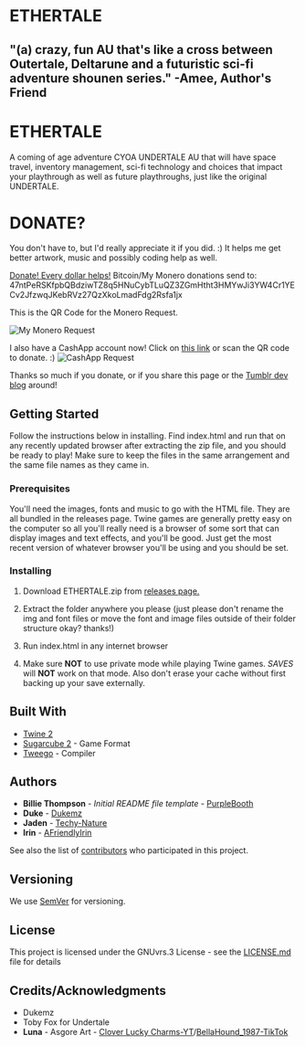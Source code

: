 # ETHERTALE
## "(a) crazy, fun AU that's like a cross between Outertale, Deltarune and a futuristic sci-fi adventure shounen series." -Amee, Author's Friend

# ETHERTALE

A coming of age adventure CYOA UNDERTALE AU that will have space travel, inventory management, sci-fi technology and choices that impact your playthrough as well as future playthroughs, just like the original UNDERTALE.

# DONATE?

You don't have to, but I'd really appreciate it if you did. :) It helps me get better artwork, music and possibly coding help as well. 

[Donate! Every dollar helps!](https://www.paypal.com/cgi-bin/webscr?cmd=_donations&business=JQ9BXNQUQS5NQ&currency_code=USD)
Bitcoin/My Monero donations send to: 47ntPeRSKfpbQBdziwTZ8q5HNuCybTLuQZ3ZGmHtht3HMYwJi3YW4Cr1YECv2JfzwqJKebRVz27QzXkoLmadFdg2Rsfa1jx

This is the QR Code for the Monero Request.

![My Monero Request](https://64.media.tumblr.com/fa1cdf3e2a8db0e2ef95834f398a5aaa/e637204a645e7333-c1/s250x400/3ea440c213d77dbd48b20a4e8630e9f8e8da8227.png)

I also have a CashApp account now! Click on [this link](https://cash.app/$TechyNature) or scan the QR code to donate. :)
![CashApp Request](https://64.media.tumblr.com/bc43916bcc90eec9f0fe0521e8ff082a/e637204a645e7333-1b/s640x960/00475fcd0dca03a9475c056a2037e937e4e2a747.jpg)

Thanks so much if you donate, or if you share this page or the [Tumblr dev blog](https://ethertale-fangame.tumblr.com) around!

## Getting Started

Follow the instructions below in installing. Find index.html and run that on any recently updated browser after extracting the zip file, and you should be ready to play! Make sure to keep the files in the same arrangement and the same file names as they came in.

### Prerequisites

You'll need the images, fonts and music to go with the HTML file. They are all bundled in the releases page. Twine games are generally pretty easy on the computer so all you'll really need is a browser of some sort that can display images and text effects, and you'll be good. Just get the most recent version of whatever browser you'll be using and you should be set.

### Installing

1. Download ETHERTALE.zip from [releases page.](https://github.com/Techy-Nature/ETHERTALE/releases)

2. Extract the folder anywhere you please (just please don't rename the img and font files or move the font and image files outside of their folder structure okay? thanks!)

3. Run index.html in any internet browser

4. Make sure **NOT** to use private mode while playing Twine games. *SAVES* will **NOT** work on that mode. Also don't erase your cache without first backing up your save externally.

## Built With

* [Twine 2](http://twinery.org)
* [Sugarcube 2](https://www.motoslave.net/sugarcube/2/) - Game Format
* [Tweego](http://www.motoslave.net/tweego/docs/#introduction) - Compiler

## Authors

* **Billie Thompson** - *Initial README file template* - [PurpleBooth](https://github.com/PurpleBooth)
* **Duke** - [Dukemz](https://github.com/Dukemz)
* **Jaden** - [Techy-Nature](https://github.com/Techy-Nature)
* **Irin** - [AFriendlyIrin](https://github.com/AFriendlyIrin)

See also the list of [contributors](https://github.com/Techy-girl/ETHERTALE/contributors) who participated in this project.

## Versioning

We use [SemVer](http://semver.org/) for versioning.

## License

This project is licensed under the GNUvrs.3 License - see the [LICENSE.md](https://github.com/Techy-Nature/ETHERTALE/blob/master/LICENSE) file for details

## Credits/Acknowledgments

* Dukemz
* Toby Fox for Undertale
* **Luna** - Asgore Art - [Clover Lucky Charms-YT](https://www.youtube.com/channel/UCobXQjiipxApQaz95HN1XAA)/[BellaHound_1987-TikTok](https://vm.tiktok.com/ZMRq5J4Bq/)
